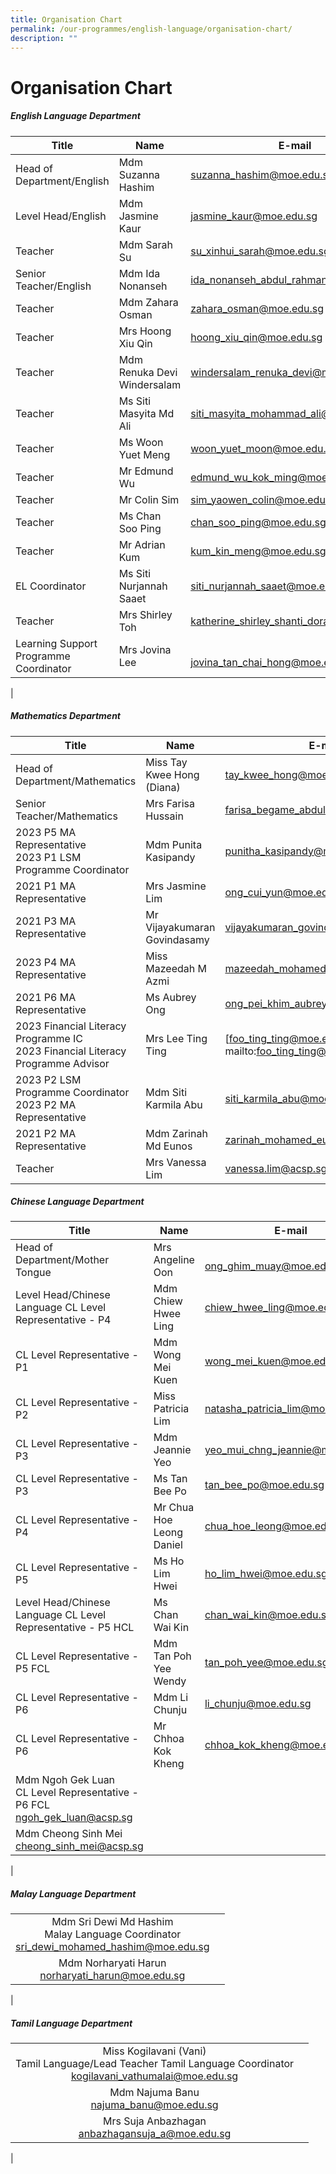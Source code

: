 ```yaml
---
title: Organisation Chart
permalink: /our-programmes/english-language/organisation-chart/
description: ""
---
```

# **Organisation Chart**

##### **English Language Department**



| Title| Name | E-mail |
| -------- | -------- | -------- |
|  Head of Department/English  |    Mdm Suzanna Hashim | suzanna_hashim@moe.edu.sg |  
| Level Head/English|Mdm Jasmine Kaur | jasmine_kaur@moe.edu.sg| 
| Teacher|Mdm Sarah Su |  su_xinhui_sarah@moe.edu.sg|
| Senior Teacher/English|Mdm  Ida Nonanseh|  ida_nonanseh_abdul_rahman@moe.edu.sg|
| Teacher | Mdm Zahara Osman |zahara_osman@moe.edu.sg |
| Teacher|Mrs Hoong Xiu Qin|[hoong_xiu_qin@moe.edu.sg](mailto:hoong_xiu_qin@moe.edu.sg) |
 |Teacher | Mdm Renuka Devi Windersalam|[windersalam_renuka_devi@moe.edu.sg](mailto:windersalam_renuka_devi@moe.edu.sg) |
| Teacher | Ms Siti Masyita Md Ali |[siti_masyita_mohammad_ali@moe.edu.sg](mailto:siti_masyita_mohammad_ali@moe.edu.sg) |
| Teacher |Ms Woon Yuet Meng |[woon_yuet_moon@moe.edu.sg](mailto:woon_yuet_moon@moe.edu.sg)  |
| Teacher| Mr Edmund Wu |[edmund_wu_kok_ming@moe.edu.sg](mailto:edmund_wu_kok_ming@moe.edu.sg) |
|Teacher|  Mr Colin Sim |[sim_yaowen_colin@moe.edu.sg](mailto:sim_yaowen_colin@moe.edu.sg)  |
|Teacher| Ms Chan Soo Ping |  [chan_soo_ping@moe.edu.sg](mailto:chan_soo_ping@moe.edu.sg) |
| Teacher|  Mr Adrian Kum |[kum_kin_meng@moe.edu.sg](mailto:kum_kin_meng@moe.edu.sg)  |
|  EL Coordinator|Ms Siti Nurjannah Saaet | [siti_nurjannah_saaet@moe.edu.sg](mailto:siti_nurjannah_saaet@moe.edu.sg)  |
| Teacher|  Mrs Shirley Toh |[katherine_shirley_shanti_doray@moe.edu.sg](mailto:katherine_shirley_shanti_doray@moe.edu.sg)  |
| Learning Support<br> Programme Coordinator  |Mrs Jovina Lee| <br> [jovina_tan_chai_hong@moe.edu.sg](mailto:jovina_tan_chai_hong@moe.edu.sg) |
|

##### **Mathematics Department**




| Title| Name | E-mail |
| -------- | -------- | -------- |
|Head of Department/Mathematics| Miss Tay Kwee Hong (Diana)| [tay_kwee_hong@moe.edu.sg](mailto:tay_kwee_hong@moe.edu.sg) |
| Senior Teacher/Mathematics | Mrs Farisa Hussain|  [farisa_begame_abdul_salam@moe.edu.sg](mailto:farisa_begame_abdul_salam@moe.edu.sg) |
|  2023  P5 MA Representative <br> 2023 P1 LSM Programme Coordinator|Mdm Punita Kasipandy | [punitha_kasipandy@moe.edu.sg](mailto:punitha_kasipandy@moe.edu.sg) |
| 2021 P1 MA Representative| Mrs Jasmine Lim|    [ong_cui_yun@moe.edu.sg](mailto:ong_cui_yun@moe.edu.sg) |
| 2021 P3 MA Representative| Mr Vijayakumaran Govindasamy|   [vijayakumaran_govindasamy@moe.edu.sg](mailto:vijayakumaran_govindasamy@moe.edu.sg) |
| 2023 P4 MA Representative| Miss Mazeedah M Azmi |  [mazeedah_mohamed_azmi@moe.edu.sg](mailto:mazeedah_mohamed_azmi@moe.edu.sg)  |
|2021 P6 MA Representative | Ms  Aubrey Ong | [ong_pei_khim_aubrey@moe.edu.sg](mailto:ong_pei_khim_aubrey@moe.edu.sg) |
|2023 Financial Literacy Programme IC <br> 2023 Financial Literacy Programme Advisor| Mrs Lee Ting Ting  |[foo_ting_ting@moe.edu.sg] mailto:foo_ting_ting@moe.edu.sg) |
|2023 P2 LSM Programme  Coordinator<br> 2023 P2 MA Representative|Mdm Siti Karmila Abu | [siti_karmila_abu@moe.edu.sg](mailto:siti_karmila_abu@moe.edu.sg)   |
| 2021 P2 MA Representative| Mdm Zarinah Md Eunos | [zarinah_mohamed_eunos@moe.edu.sg](mailto:zarinah_mohamed_eunos@moe.edu.sg) |
| Teacher|  Mrs Vanessa Lim | [vanessa.lim@acsp.sg](mailto:vanessa.lim@acsp.sg) |



##### **Chinese Language Department**



| Title| Name | E-mail |
| -------- | -------- | -------- |
|Head of Department/Mother Tongue | Mrs Angeline Oon|<br>  [ong_ghim_muay@moe.edu.sg](mailto:ong_ghim_muay@moe.edu.sg) |
| Level Head/Chinese Language CL Level Representative - P4|Mdm Chiew Hwee Ling |[chiew_hwee_ling@moe.edu.sg](mailto:chiew_hwee_ling@moe.edu.sg) |
  |CL Level Representative - P1 |Mdm Wong Mei Kuen | [wong_mei_kuen@moe.edu.sg](mailto:wong_mei_kuen@moe.edu.sg)   |
 | CL Level Representative - P2|Miss Patricia Lim | [natasha_patricia_lim@moe.edu.sg](mailto:natasha_patricia_lim@moe.edu.sg)  |
 |CL Level Representative - P3| Mdm Jeannie Yeo| [yeo_mui_chng_jeannie@moe.edu.sg](mailto:yeo_mui_chng_jeannie@moe.edu.sg) |
 | CL Level Representative - P3| Ms Tan Bee Po|[tan_bee_po@moe.edu.sg](mailto:tan_bee_po@moe.edu.sg) |
|CL Level Representative - P4|  Mr Chua Hoe Leong Daniel | [chua_hoe_leong@moe.edu.sg](mailto:chua_hoe_leong@moe.edu.sg)   |
 |CL Level Representative - P5| Ms Ho Lim Hwei |[ho_lim_hwei@moe.edu.sg](mailto:ho_lim_hwei@moe.edu.sg) |
| Level Head/Chinese Language CL Level Representative - P5 HCL| Ms Chan Wai Kin |[chan_wai_kin@moe.edu.sg](mailto:chan_wai_kin@moe.edu.sg) |
 |  CL Level Representative - P5 FCL|Mdm Tan Poh Yee Wendy |  [tan_poh_yee@moe.edu.sg](mailto:tan_poh_yee@moe.edu.sg)   |
  |CL Level Representative - P6|Mdm Li Chunju|[li_chunju@moe.edu.sg](mailto:li_chunju@moe.edu.sg) |
 |CL Level Representative - P6 |  Mr Chhoa Kok Kheng | [chhoa_kok_kheng@moe.edu.sg](mailto:chhoa_kok_kheng@moe.edu.sg)  |
| Mdm Ngoh Gek Luan <br> CL Level Representative - P6 FCL <br>  [ngoh_gek_luan@acsp.sg](mailto:ngoh_gek_luan@acsp.sg) |
| Mdm Cheong Sinh Mei <br> [cheong_sinh_mei@acsp.sg](mailto:cheong_sinh_mei@acsp.sg) |
|


##### **Malay Language Department**

|  |  |
|:---:|:---:|
| Mdm Sri Dewi Md Hashim <br> Malay Language Coordinator <br> [sri_dewi_mohamed_hashim@moe.edu.sg](mailto:sri_dewi_mohamed_hashim@moe.edu.sg) |
 |  Mdm Norharyati Harun  <br>   [norharyati_harun@moe.edu.sg](mailto:norharyati_harun@moe.edu.sg) |
|

##### **Tamil Language Department**

|  |  |
|:---:|:---:|
 Miss Kogilavani (Vani) <br> Tamil Language/Lead Teacher Tamil Language Coordinator <br> [kogilavani_vathumalai@moe.edu.sg](mailto:kogilavani_vathumalai@moe.edu.sg) |
| Mdm Najuma Banu <br> [najuma_banu@moe.edu.sg](mailto:najuma_banu@moe.edu.sg)  |
 | Mrs Suja Anbazhagan <br> [anbazhagansuja_a@moe.edu.sg](mailto:anbazhagansuja_a@moe.edu.sg) |
|